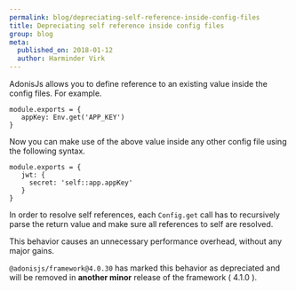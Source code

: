 ```yaml
---
permalink: blog/depreciating-self-reference-inside-config-files
title: Depreciating self reference inside config files
group: blog
meta:
  published_on: 2018-01-12
  author: Harminder Virk
---
```


AdonisJs allows you to define reference to an existing value inside the config files. For example.

```js{}{config/app.js}
module.exports = {
   appKey: Env.get('APP_KEY')
}
```

Now you can make use of the above value inside any other config file using the following syntax.

```js{}{config/auth.js}
module.exports = {
   jwt: {
     secret: 'self::app.appKey'
   }
}
```

In order to resolve self references, each `Config.get` call has to recursively parse the return value and make sure all references to self are resolved.

This behavior causes an unnecessary performance overhead, without any major gains.

`@adonisjs/framework@4.0.30` has marked this behavior as depreciated and will be removed in **another minor** release of the framework ( 4.1.0 ).
